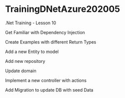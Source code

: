 # TrainingDNetAzure202005
.Net Training - Lesson 10

Get Familiar with Dependency Injection

Create Examples with different Return Types

Add a new Entity to model

Add new repository

Update domain

Implement a new controller with actions

Add Migration to update DB with seed Data
